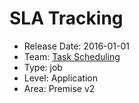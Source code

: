 # SLA Tracking
* Release Date: 2016-01-01
* Team: [Task Scheduling](../teams/scheduling.md)
* Type: job
* Level: Application
* Area: Premise v2
